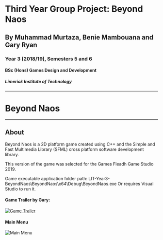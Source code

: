 
# Third Year Group Project: Beyond Naos
## By Muhammad Murtaza, Benie Mambouana and Gary Ryan
### Year 3 (2018/19), Semesters 5 and 6
#### BSc (Hons) Games Design and Development
##### Limerick Institute of Technology

---

# Beyond Naos

---

## About

Beyond Naos is a 2D platform game created using C++ and the Simple and Fast Multimedia Library (SFML) cross platform software development library.

This version of the game was selected for the Games Fleadh Game Studio 2019.

Game executable application folder path: LIT-Year3-BeyondNaos\BeyondNaos\x64\Debug\BeyondNaos.exe
Or requires Visual Studio to run it.

#### Game Trailer by Gary:
[![Game Trailer](https://i.ytimg.com/vi/i_zBdCzQmKE/1.jpg)](https://youtu.be/i_zBdCzQmKE "See video on YouTube")


#### Main Menu

![Main Menu](https://github.com/m-murtaza75/LIT-Year3-BeyondNaos/tree/master/Screenshots/MainMenu.png "Main Menu")